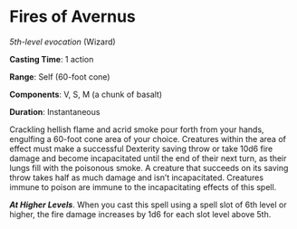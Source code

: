 # Fires of Avernus
*5th-level evocation* (Wizard)

**Casting Time**: 1 action

**Range**: Self (60-foot cone)

**Components**: V, S, M (a chunk of basalt)

**Duration**: Instantaneous

Crackling hellish flame and acrid smoke pour forth from your hands, engulfing a 60-foot cone area of your choice. Creatures within the area of effect must make a successful Dexterity saving throw or take 10d6 fire damage and become incapacitated until the end of their next turn, as their lungs fill with the poisonous smoke. A creature that succeeds on its saving throw takes half as much damage and isn’t incapacitated. Creatures immune to poison are immune to the incapacitating effects of this spell.

***At Higher Levels***. When you cast this spell using a spell slot of 6th level or higher, the fire damage increases by 1d6 for each slot level above 5th.